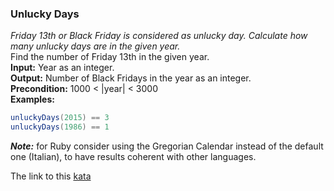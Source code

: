 ### Unlucky Days

*Friday 13th or Black Friday is considered as unlucky day. Calculate how many unlucky days are in the given year.*  
Find the number of Friday 13th in the given year.  
**Input:** Year as an integer.  
**Output:** Number of Black Fridays in the year as an integer.  
**Precondition:** 1000 < |year| < 3000  
**Examples:**  
```java
unluckyDays(2015) == 3
unluckyDays(1986) == 1
```    
***Note:*** for Ruby consider using the Gregorian Calendar instead of the default one (Italian), to have results coherent with other languages.

The link to this [kata](https://www.codewars.com/kata/unlucky-days)
